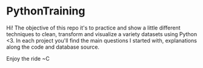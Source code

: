 # PythonTraining
Hi! The objective of this repo it's to practice and show a little different techniques to clean, transform and visualize a variety datasets using Python <3. In each project you'll find the main questions I started with, explanations along the code and database source. 

Enjoy the ride
~C
